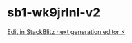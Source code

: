 # sb1-wk9jrlnl-v2

[Edit in StackBlitz next generation editor ⚡️](https://stackblitz.com/~/github.com/webgenetix/sb1-wk9jrlnl-v2)